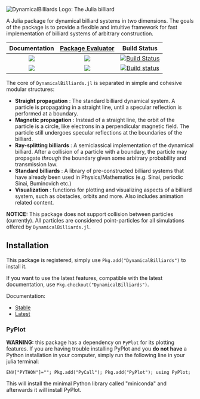 ![DynamicalBilliards Logo: The Julia billiard](http://i.imgur.com/NKgzYrt.gif)

A Julia package for dynamical billiard systems in two dimensions.
The goals of the package is to provide a flexible and intuitive framework for fast implementation of billiard systems of arbitrary construction. 

<center>

| **Documentation**   | [**Package Evaluator**](http://pkg.julialang.org/?pkg=DynamicalBilliards#DynamicalBilliards) | **Build Status**     |
|:--------:|:-------------------:|:-----------------------:|
| [![](https://img.shields.io/badge/docs-stable-blue.svg)](https://Datseris.github.io/DynamicalBilliards.jl/stable) |[![](http://pkg.julialang.org/badges/DynamicalBilliards_0.5.svg)](http://pkg.julialang.org/?pkg=DynamicalBilliards) | [![Build Status](https://travis-ci.org/Datseris/DynamicalBilliards.jl.svg?branch=master)](https://travis-ci.org/Datseris/DynamicalBilliards.jl) | 
| [![](https://img.shields.io/badge/docs-latest-blue.svg)](https://Datseris.github.io/DynamicalBilliards.jl/latest) |[![](http://pkg.julialang.org/badges/DynamicalBilliards_0.6.svg)](http://pkg.julialang.org/?pkg=DynamicalBilliards)  | [![Build status](https://ci.appveyor.com/api/projects/status/r087ojfuh2rtrxtm?svg=true)](https://ci.appveyor.com/project/Datseris/dynamicalbilliards-jl)|


</center>

The core of `DynamicalBilliards.jl` is separated in simple and cohesive modular structures:
* **Straight propagation** : The standard billiard dynamical system. A particle is propagating in a straight line, until a specular reflection is performed at a boundary.
* **Magnetic propagation** : Instead of a straight line, the orbit of the particle is a circle, like electrons in a perpendicular magnetic field. The particle still undergoes specular reflections at the boundaries of the billiard.
* **Ray-splitting billiards** : A semiclassical implementation of the dynamical billiard. After a collision of a particle with a boundary, the particle may propagate *through* the boundary given some arbitrary probability and transmission law.
* **Standard billiards** : A library of pre-constructed billiard systems that have already been used in Physics/Mathematics (e.g. Sinai, periodic Sinai, Buminovich etc.)
* **Visualization** : functions for plotting and visualizing aspects of a billiard system, such as obstacles, orbits and more. Also includes animation related content.

**NOTICE:** This package does not support collision between particles (currently). All particles are considered point-particles for all simulations offered by `DynamicalBilliards.jl`.

## Installation
This package is registered, simply use `Pkg.add("DynamicalBilliards")` to install it. 

If you want to use the latest features, compatible with the latest documentation, use `Pkg.checkout("DynamicalBilliards")`.

Documentation:
* [Stable](https://Datseris.github.io/DynamicalBilliards.jl/stable)
* [Latest](https://Datseris.github.io/DynamicalBilliards.jl/latest)


### PyPlot
**WARNING:** this package has a dependency on `PyPlot` for its plotting features. If you are having trouble installing PyPlot and you **do not have** a Python installation in your computer, simply run the following line in your julia terminal:

`ENV["PYTHON"]=""; Pkg.add("PyCall"); Pkg.add("PyPlot"); using PyPlot;`

This will install the minimal Python library called "miniconda" and afterwards it will install PyPlot.

